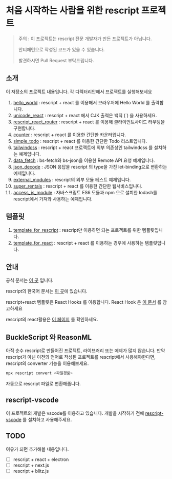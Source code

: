 # 처음 시작하는 사람을 위한 rescript 프로젝트

> 주의 : 이 프로젝트는 rescript 전문 개발자가 만든 프로젝트가 아닙니다.
>
> 안티패턴으로 작성된 코드가 있을 수 있습니다.
>
> 발견하시면 Pull Request 부탁드립니다.

## 소개

이 저장소의 프로젝트 내용입니다. 각 디렉터리안에서 프로젝트를 실행해보세요

1. [hello_world](/hello_world) : rescript + react 를 이용해서 브라우저에 Hello World 를 출력합니다.
1. [unicode_react](/unicode_react) : rescript + react 에서 CJK 출력은 백틱 (`) 을 사용하세요.
1. [rescript_react_router](/rescript_react_router) : rescript + react 를 이용해 클라이언트사이드 라우팅을 구현합니다.
1. [counter](/counter) : rescript + react 를 이용한 간단한 카운터입니다.
1. [simple_todo](/simple_todo) : rescript + react 를 이용한 간단한 Todo 리스트입니다.
1. [tailwindcss](/tailwindcss) : rescript + react 프로젝트에 외부 의존성인 tailwindcss 를 설치하는 예제입니다.
1. [data_fetch](/data_fetch) : bs-fetch와 bs-json을 이용한 Remote API 요청 예제입니다.
1. [json_decode](/json_decode) : JSON 응답을 rescript 의 type을 가진 let-binding으로 변환하는 예제입니다.
1. [external_modules](/external_modules) : rescript의 외부 모듈 테스트 예제입니다.
1. [super_rentals](/super_rentals) : rescript + react 를 이용한 간단한 웹서비스입니다.
1. [access_js_module](/access_js_module) : 자바스크립트 ES6 모듈과 npm 으로 설치한 lodash를 rescript에서 가져와 사용하는 예제입니다.
## 템플릿

1. [template_for_rescript](/template_for_rescript) : rescript만 이용하면 되는 프로젝트를 위한 템플릿입니다.
1. [template_for_react](/template_for_react) : rescript + react 를 이용하는 경우에 사용하는 템플릿입니다.

## 안내

공식 문서는 [이 곳](https://rescript-lang.org/) 입니다.

rescript의 한국어 문서는 [이 곳](https://green-labs.github.io/rescript-in-korean/)에 있습니다.

rescript+react 템플릿은 React Hooks 를 이용합니다. React Hook 은 [이 문서](https://reactjs.org/docs/hooks-intro.html) 를 참고하세요

rescript의 react활용은 [이 페이지](https://rescript-lang.org/docs/react/latest/introduction) 를 확인하세요.

## BuckleScript 와 ReasonML

아직 순수 rescript로 만들어진 프로젝트, 라이브러리 또는 예제가 많지 않습니다. 만약 rescript가 아닌 이전의 언어로 작성된 프로젝트를 rescript에서 사용해야한다면, rescript의 converter 기능을 이용해보세요.

```bash
npx rescript convert <파일경로>
```

자동으로 rescript 파일로 변환해줍니다.

## rescript-vscode

이 프로젝트의 개발은 vscode를 이용하고 있습니다. 개발을 시작하기 전에 [rescript-vscode](https://marketplace.visualstudio.com/items?itemName=chenglou92.rescript-vscode) 를 설치하고 사용해주세요.



## TODO

여유가 되면 추가해볼 내용입니다.

- [ ] rescript + react + electron
- [ ] rescript + next.js
- [ ] rescript + blitz.js
